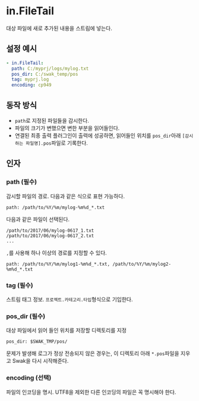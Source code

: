 # in.FileTail

대상 파일에 새로 추가된 내용을 스트림에 넣는다.

## 설정 예시
```yml
- in.FileTail:
  path: C:/myprj/logs/mylog.txt
  pos_dir: C:/swak_temp/pos
  tag: myprj.log
  encoding: cp949
```

## 동작 방식
- `path`로 지정된 파일들을 감시한다.
- 파일의 크기가 변했으면 변한 부분을 읽어들인다.
- 연결된 최종 출력 플러그인이 출력에 성공하면, 읽어들인 위치를 `pos_dir`아래 `[감시하는 파일명].pos`파일로 기록한다.

## 인자

### path (필수)
감시할 파일의 경로. 다음과 같은 식으로 표현 가능하다.

    path: /path/to/%Y/%m/mylog-%m%d_*.txt

다음과 같은 파일이 선택된다.

    /path/to/2017/06/mylog-0617_1.txt
    /path/to/2017/06/mylog-0617_2.txt
    ...

`,`를 사용해 하나 이상의 경로를 지정할 수 있다.

    path: /path/to/%Y/%m/mylog1-%m%d_*.txt, /path/to/%Y/%m/mylog2-%m%d_*.txt

### tag (필수)
스트림 태그 정보. `프로젝트.카테고리.타입`형식으로 기입한다.

### pos_dir (필수)
대상 파일에서 읽어 들인 위치를 저장할 디렉토리를 지정

    pos_dir: $SWAK_TMP/pos/

문제가 발생해 로그가 정상 전송되지 않은 경우는, 이 디렉토리 아래 `*.pos`파일을 지우고 Swak을 다시 시작해준다.

### encoding (선택)
파일의 인코딩을 명시. UTF8을 제외한 다른 인코딩의 파일은 꼭 명시해야 한다.


